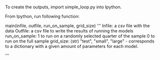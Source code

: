 To create the outputs, import simple_loop.py into Ipython.

From Ipython, run following function:

main(infile, outfile, run_on_sample, grid_size)
  '''
  Infile: a csv file with the data
  Outfile: a csv file to write the results of running the models
  run_on_sample: 1 to run on a randomly selected quarter of the sample
                  0 to run on the full sample
  grid_size: (str) "test", "small", "large"
                  - corresponds to a dictionary with a given amount of parameters for each model.
                  
  '''
